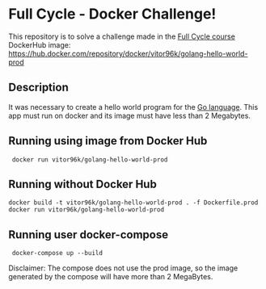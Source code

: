 # Full Cycle - Docker Challenge!

This repository is to solve a challenge made in the [Full Cycle course](https://fullcycle.com.br/) 
DockerHub image: https://hub.docker.com/repository/docker/vitor96k/golang-hello-world-prod

## Description

It was necessary to create a hello world program for the [Go language](https://go.dev/). This app must run on docker and its image must have less than 2 Megabytes.

## Running using image from Docker Hub

     docker run vitor96k/golang-hello-world-prod

## Running without Docker Hub

    docker build -t vitor96k/golang-hello-world-prod . -f Dockerfile.prod
    docker run vitor96k/golang-hello-world-prod


## Running user docker-compose

     docker-compose up --build
 Disclaimer: The compose does not use the prod image, so the image generated by the compose will have more than 2 MegaBytes.

